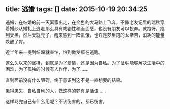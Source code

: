 title: 逃婚
tags: []
date: 2015-10-19 20:34:25
---

逃婚，在结婚的前一天离家出走，在金色的大马路上飞奔，不像老友记里的瑞秋穿着婚纱从婚礼上逃走那么具有戏剧性和画面感，也没有朋友可以投奔。就跑呀，跑到天黑，然后天就亮了，醒来感到一阵饥饿，也许是梦里跑的太辛苦，消耗的能量唤醒了胃。

近半年来一提到结婚就害怕，怕到做梦都在逃跑。

这么久以来的坚持，到底是为了爱情，还是因为自私。为了证明能够解决生活中的困难，为了孤独的时候有人作伴，为了……

直到面前没有什么阻碍，终于意识到这不是一直想要的结果。

患得患失、自私自利的人，做这样的梦真是活该……

这样骂完自己有什么用呢？不该伤害的，都已伤害。